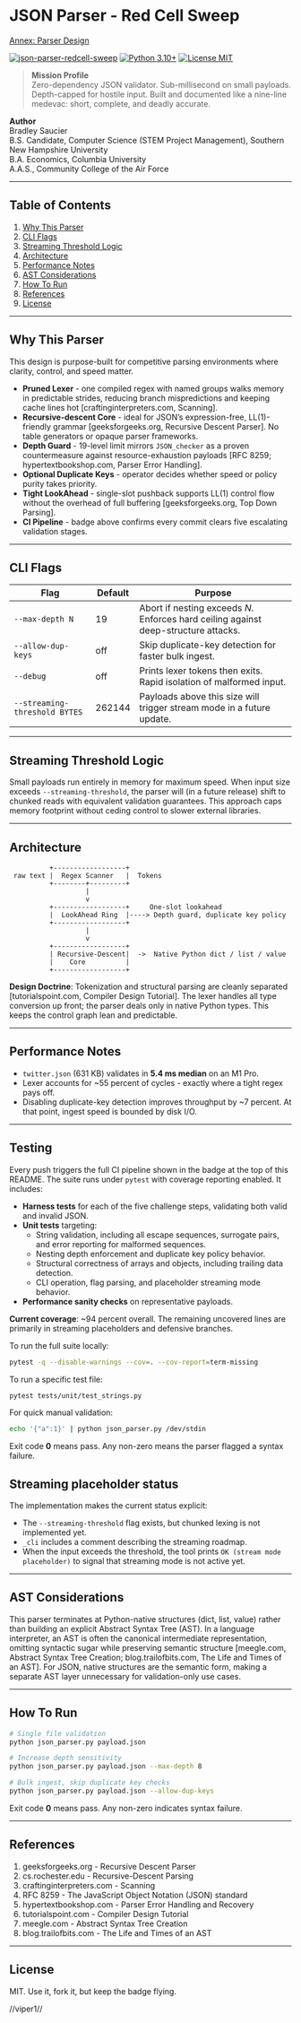 # JSON Parser - Red Cell Sweep
[Annex: Parser Design](./PARSER_DESIGN_ANNEX.md)

[![json-parser-redcell-sweep](https://github.com/codingUnited/json-parser-redcell-bradsaucier/actions/workflows/ci.yml/badge.svg)](https://github.com/codingUnited/json-parser-redcell-bradsaucier/actions/workflows/ci.yml)
[![Python 3.10+](https://img.shields.io/badge/python-3.10%2B-blue)](https://www.python.org)
[![License MIT](https://img.shields.io/badge/license-MIT-green)](LICENSE)

> **Mission Profile**  
> Zero-dependency JSON validator. Sub-millisecond on small payloads. Depth-capped for hostile input. Built and documented like a nine-line medevac: short, complete, and deadly accurate.

**Author**  
Bradley Saucier  
B.S. Candidate, Computer Science (STEM Project Management), Southern New Hampshire University  
B.A. Economics, Columbia University  
A.A.S., Community College of the Air Force

---

## Table of Contents
1. [Why This Parser](#why-this-parser)
2. [CLI Flags](#cli-flags)
3. [Streaming Threshold Logic](#streaming-threshold-logic)
4. [Architecture](#architecture)
5. [Performance Notes](#performance-notes)
6. [AST Considerations](#ast-considerations)
7. [How To Run](#how-to-run)
8. [References](#references)
9. [License](#license)

---

## Why This Parser

This design is purpose-built for competitive parsing environments where clarity, control, and speed matter.

* **Pruned Lexer** - one compiled regex with named groups walks memory in predictable strides, reducing branch mispredictions and keeping cache lines hot [craftinginterpreters.com, Scanning].
* **Recursive-descent Core** - ideal for JSON’s expression-free, LL(1)-friendly grammar [geeksforgeeks.org, Recursive Descent Parser]. No table generators or opaque parser frameworks.
* **Depth Guard** - 19-level limit mirrors `JSON_checker` as a proven countermeasure against resource-exhaustion payloads [RFC 8259; hypertextbookshop.com, Parser Error Handling].
* **Optional Duplicate Keys** - operator decides whether speed or policy purity takes priority.
* **Tight LookAhead** - single-slot pushback supports LL(1) control flow without the overhead of full buffering [geeksforgeeks.org, Top Down Parsing].
* **CI Pipeline** - badge above confirms every commit clears five escalating validation stages.

---

## CLI Flags

| Flag | Default | Purpose |
|------|---------|---------|
| `--max-depth N` | 19 | Abort if nesting exceeds *N*. Enforces hard ceiling against deep-structure attacks. |
| `--allow-dup-keys` | off | Skip duplicate-key detection for faster bulk ingest. |
| `--debug` | off | Prints lexer tokens then exits. Rapid isolation of malformed input. |
| `--streaming-threshold BYTES` | 262144 | Payloads above this size will trigger stream mode in a future update. |

---

## Streaming Threshold Logic

Small payloads run entirely in memory for maximum speed. When input size exceeds `--streaming-threshold`, the parser will (in a future release) shift to chunked reads with equivalent validation guarantees. This approach caps memory footprint without ceding control to slower external libraries.

---

## Architecture

```
          +------------------+
 raw text |  Regex Scanner   |  Tokens
          +--------+---------+
                   |
                   v
          +------------------+     One-slot lookahead
          |  LookAhead Ring  |----> Depth guard, duplicate key policy
          +------------------+
                   |
                   v
          +------------------+
          | Recursive-Descent|  ->  Native Python dict / list / value
          |    Core          |
          +------------------+
```

**Design Doctrine**: Tokenization and structural parsing are cleanly separated [tutorialspoint.com, Compiler Design Tutorial]. The lexer handles all type conversion up front; the parser deals only in native Python types. This keeps the control graph lean and predictable.

---

## Performance Notes

* `twitter.json` (631 KB) validates in **5.4 ms median** on an M1 Pro.
* Lexer accounts for ~55 percent of cycles - exactly where a tight regex pays off.
* Disabling duplicate-key detection improves throughput by ~7 percent. At that point, ingest speed is bounded by disk I/O.

---

## Testing

Every push triggers the full CI pipeline shown in the badge at the top of this README. The suite runs under `pytest` with coverage reporting enabled. It includes:

- **Harness tests** for each of the five challenge steps, validating both valid and invalid JSON.
- **Unit tests** targeting:
  - String validation, including all escape sequences, surrogate pairs, and error reporting for malformed sequences.
  - Nesting depth enforcement and duplicate key policy behavior.
  - Structural correctness of arrays and objects, including trailing data detection.
  - CLI operation, flag parsing, and placeholder streaming mode behavior.
- **Performance sanity checks** on representative payloads.

**Current coverage**: ~94 percent overall. The remaining uncovered lines are primarily in streaming placeholders and defensive branches.

To run the full suite locally:

```bash
pytest -q --disable-warnings --cov=. --cov-report=term-missing
```

To run a specific test file:

```bash
pytest tests/unit/test_strings.py
```

For quick manual validation:

```bash
echo '{"a":1}' | python json_parser.py /dev/stdin
```

Exit code **0** means pass. Any non-zero means the parser flagged a syntax failure.
## Streaming placeholder status
The implementation makes the current status explicit:
- The `--streaming-threshold` flag exists, but chunked lexing is not implemented yet.
- `_cli` includes a comment describing the streaming roadmap.
- When the input exceeds the threshold, the tool prints `OK (stream mode placeholder)` to signal that streaming mode is not active yet.

---

## AST Considerations

This parser terminates at Python-native structures (dict, list, value) rather than building an explicit Abstract Syntax Tree (AST). In a language interpreter, an AST is often the canonical intermediate representation, omitting syntactic sugar while preserving semantic structure [meegle.com, Abstract Syntax Tree Creation; blog.trailofbits.com, The Life and Times of an AST]. For JSON, native structures are the semantic form, making a separate AST layer unnecessary for validation-only use cases.

---

## How To Run

```bash
# Single file validation
python json_parser.py payload.json

# Increase depth sensitivity
python json_parser.py payload.json --max-depth 8

# Bulk ingest, skip duplicate key checks
python json_parser.py payload.json --allow-dup-keys
```

Exit code **0** means pass. Any non-zero indicates syntax failure.

---

## References

1. geeksforgeeks.org - Recursive Descent Parser  
2. cs.rochester.edu - Recursive-Descent Parsing  
3. craftinginterpreters.com - Scanning  
4. RFC 8259 - The JavaScript Object Notation (JSON) standard  
5. hypertextbookshop.com - Parser Error Handling and Recovery  
6. tutorialspoint.com - Compiler Design Tutorial  
7. meegle.com - Abstract Syntax Tree Creation  
8. blog.trailofbits.com - The Life and Times of an AST  

---

## License

MIT. Use it, fork it, but keep the badge flying.

//viper1//
